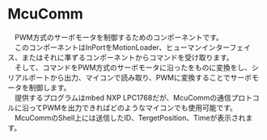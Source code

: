 McuComm
=======
　PWM方式のサーボモータを制御するためのコンポーネントです。  
　このコンポーネントはInPortをMotionLoader、ヒューマンインターフェイス、またはそれに準ずるコンポーネントからコマンドを受け取ります。　  
　そして、コマンドをPWM方式のサーボモータに沿ったをものに変換をし、シリアルポートから出力、マイコンで読み取り、PWMに変換することでサーボモータを制御します。  
　提供するプログラムはmbed NXP LPC1768だが、McuCommの通信プロトコルに沿ってPWMを出力できればどのようなマイコンでも使用可能です。  
　McuCommのShell上には送信したID、TergetPosition、Timeが表示されます。

